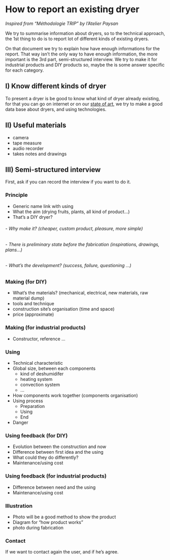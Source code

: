 # How to report an existing dryer 
 
*Inspired from “Méthodologie TRIP” by l’Atelier Paysan*

We try to summarise information about dryers, so to the technical approach, the 1st thing to do is to report lot of different kinds of existing dryers.

On that document we try to explain how have enough informations for the report.
That way isn’t the only way to have enough information, the more important is the 3rd part, semi-structured interview.
We try to make it for industrial products and DIY products so, maybe the is some answer specific for each category.

## I) Know different kinds of dryer
To present a dryer is be good to know what kind of dryer already existing, for that you can go on internet or on our [state of art](https://github.com/Gillou38/Drying-open-source-solution/blob/master/01%20-%20Ideas%20and%20concepts/State%20of%20art.md), we try to make a good data base about dryers, and using technologies.

## II) Useful materials
- camera
- tape measure
- audio recorder
- takes notes and drawings

## III) Semi-structured interview
First, ask if you can record the interview if you want to do it.

### Principle
- Generic name link with using
- What the aim (drying fruits, plants, all kind of product...)
- That’s a DIY dryer?
######	- Why make it? (cheaper, custom product, pleasure, more simple)
######	- There is preliminary state before the fabrication (inspirations, drawings, plans…)
######	- What’s the development? (success, failure, questioning …)

### Making (for DIY)
- What’s the materials? (mechanical, electrical, new materials, raw material dump)
- tools and technique
- construction site’s organisation (time and space)
- price (approximate)
 
### Making (for industrial products)
- Constructor, reference …

### Using
- Technical characteristic
- Global size, between each components
	- kind of deshumidifer
	- heating system
	- convection system
	- ...
- How components work together (components organisation)
- Using process
	- Preparation
	- Using
	- End
- Danger

### Using feedback (for DIY)
- Evolution between the construction and now
- Difference between first idea and the using
- What could they do differently?
- Maintenance/using cost

### Using feedback (for industrial products)
- Difference between need and the using
- Maintenance/using cost

### Illustration
- Photo will be a good method to show the product
- Diagram for “how product works”
- photo during fabrication

### Contact
If we want to contact again the user, and if he’s agree.

